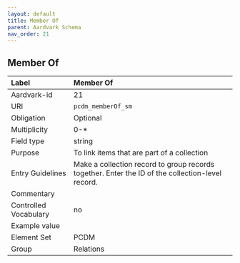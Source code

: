 ```yaml
---
layout: default
title: Member Of
parent: Aardvark Schema
nav_order: 21
---
```


## Member Of

| Label                 | Member Of                                                                                        |
|:----------------------|:-------------------------------------------------------------------------------------------------|
| Aardvark-id           | 21                                                                                               |
| URI                   | `pcdm_memberOf_sm`                                                                               |
| Obligation            | Optional                                                                                         |
| Multiplicity          | 0-*                                                                                              |
| Field type            | string                                                                                           |
| Purpose               | To link items that are part of a collection                                                      |
| Entry Guidelines      | Make a collection record to group records together. Enter the ID of the collection-level record. |
| Commentary            |                                                                                                  |
| Controlled Vocabulary | no                                                                                               |
| Example value         |                                                                                                  |
| Element Set           | PCDM                                                                                             |
| Group                 | Relations                                                                                        |
